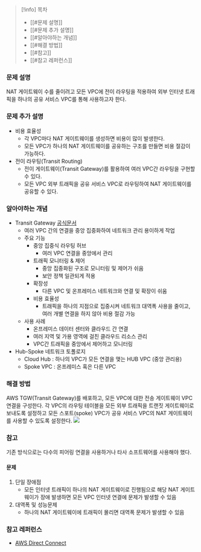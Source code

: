 >[!info] 목차
> - [[#문제 설명]]
> - [[#문제 추가 설명]]
> - [[#알아야하는 개념]]
> - [[#해결 방법]]
> - [[#참고]]
> - [[#참고 레퍼런스]]
### 문제 설명
NAT 게이트웨이 수를 줄이려고 모든 VPC에 전이 라우팅을 적용하여 외부 인터넷 트래픽을 하나의 공유 서비스 VPC를 통해 사용하고자 한다.
### 문제 추가 설명
- 비용 효율성
	- 각 VPC마다 NAT 게이트웨이를 생성하면 비용이 많이 발생한다.
	- 모든 VPC가 하나의 NAT 게이트웨이를 공유하는 구조를 만들면 비용 절감이 가능하다.
- 전이 라우팅(Transit Routing)
	- 전이 게이트웨이(Transit Gateway)를 활용하여 여러 VPC간 라우팅을 구현할 수 있다.
	- 모든 VPC 외부 트래픽을 공유 서비스 VPC로 라우팅하여 NAT 게이트웨이를 공유할 수 있다.
### 알아야하는 개념
- Transit Gateway [공식문서](https://docs.aws.amazon.com/ko_kr/vpc/latest/tgw/what-is-transit-gateway.html)
	- 여러 VPC 간의 연결을 중앙 집중화하여 네트워크 관리 용이하게 작업
	- 주요 기능
		- 중앙 집중식 라우팅 허브
			- 여러 VPC 연결을 중앙에서 관리
		- 트래픽 모니터링 & 제어
			- 중앙 집중화된 구조로 모니터링 및 제어가 쉬움
			- 보안 정책 일관되게 적용
		- 확장성
			- 다른 VPC 및 온프레미스 네트워크와 연결 및 확장이 쉬움
		- 비용 효율성
			- 트래픽을 하나의 지점으로 집중시켜 네트워크 대역폭 사용을 줄이고, 여러 개별 연결을 하지 않아 비용 절감 가능
	- 사용 사례
		- 온프레미스 데이터 센터와 클라우드 간 연결
		- 여러 지역 및 가용 영역에 걸친 클라우드 리소스 관리
		- VPC간 트래픽을 중앙에서 제어하고 모니터링
- Hub-Spoke 네트워크 토폴로지
	- Cloud Hub : 하나의 VPC가 모든 연결을 맺는 HUB VPC (중앙 관리용)
	- Spoke VPC : 온프레미스 혹은 다른 VPC
### 해결 방법
AWS TGW(Transit Gateway)를 배포하고, 모든 VPC에 대한 전송 게이트웨이 VPC 연결을 구성한다.
각 VPC의 라우팅 테이블을 모든 외부 트래픽을 트랜짓 게이트웨이로 보내도록 설정하고 모든 스포트(spoke) VPC가 공유 서비스 VPC의 NAT 게이트웨이를 사용할 수 있도록 설정한다.
![](https://csocrates-s3.s3.ap-northeast-2.amazonaws.com/%ED%8A%B8%EB%9E%9C%EC%A7%93%20%EA%B2%8C%EC%9D%B4%ED%8A%B8%EC%9B%A8%EC%9D%B4%EB%A5%BC%20%EC%82%AC%EC%9A%A9%ED%95%B4%20%EC%A0%84%EC%9D%B4%20%EB%9D%BC%EC%9A%B0%ED%8C%85%20%EC%97%B0%EA%B2%B0%20%ED%99%9C%EC%84%B1%ED%99%94%20/%20%EC%8A%A4%ED%81%AC%EB%A6%B0%EC%83%B7%202024-08-04%20%EC%98%A4%ED%9B%84%204.53.01.png)

### 참고
기존 방식으로는 다수의 피어링 연결을 사용하거나 타사 소프트웨어를 사용해야 했다.
#### 문제
1. 단일 장애점
	- 모든 인터넷 트래픽이 하나의 NAT 게이트웨이로 진행됨으로 해당 NAT 게이트웨이가 장애 발생하면 모든 VPC 인터넷 연결에 문제가 발생할 수 있음
2. 대역폭 및 성능문제
	- 하나의 NAT 게이트웨이에 트래픽이 몰리면 대역폭 문제가 발생할 수 있음
### 참고 레퍼런스
- [AWS Direct Connect](https://aws.amazon.com/ko/directconnect/)